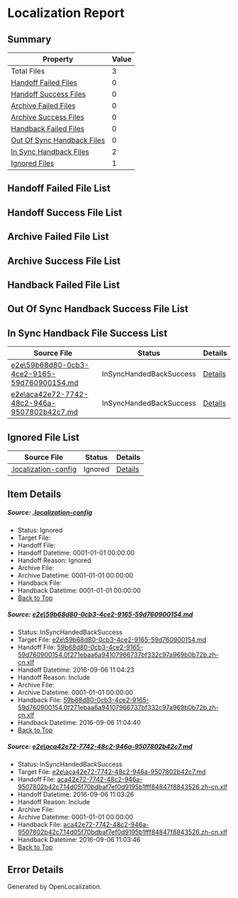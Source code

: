 # <a name='report-top'></a> Localization Report

## Summary
 Property | Value 
 -------- | ----- 
 Total Files | 3
[ Handoff Failed Files ](#handoff-failed-list)| 0
[ Handoff Success Files ](#handoff-success-list)| 0
[ Archive Failed Files ](#archive-failed-list)| 0
[ Archive Success Files ](#archive-success-list)| 0
[ Handback Failed Files ](#handback-failed-list)| 0
[ Out Of Sync Handback Files ](#outofsync-handback-success-list)| 0
[ In Sync Handback Files ](#insync-handback-success-list)| 2
[ Ignored Files ](#ignored-list)| 1

## <a name='handoff-failed-list'></a> Handoff Failed File List

## <a name='handoff-success-list'></a> Handoff Success File List

## <a name='archive-failed-list'></a> Archive Failed File List

## <a name='archive-success-list'></a> Archive Success File List

## <a name='handback-failed-list'></a> Handback Failed File List

## <a name='outofsync-handback-success-list'></a> Out Of Sync Handback Success File List

## <a name='insync-handback-success-list'></a> In Sync Handback File Success List
 Source File | Status | Details 
 ----------- | ------ | ------- 
 [e2e\59b68d80-0cb3-4ce2-9165-59d760900154.md](https://github.com/OpenLocalizationTestOrg/ol-test0/blob/c6d954f7b508f1107f1e1bd490a94d29fc389033/e2e/59b68d80-0cb3-4ce2-9165-59d760900154.md) | InSyncHandedBackSuccess | [Details](#a20e73594e41080aac3adc7fcd624559817d3c671)
 [e2e\aca42e72-7742-48c2-946a-9507802b42c7.md](https://github.com/OpenLocalizationTestOrg/ol-test0/blob/6b5374ccd07cbd13644b31b4872ddc37a61171b5/e2e/aca42e72-7742-48c2-946a-9507802b42c7.md) | InSyncHandedBackSuccess | [Details](#a1721e9e9c1814168a4d55e382fd48f1d0708de62)

## <a name='ignored-list'></a> Ignored File List
 Source File | Status | Details 
 ----------- | ------ | ------- 
 [.localization-config](https://github.com/OpenLocalizationTestOrg/ol-test0/blob/c6d954f7b508f1107f1e1bd490a94d29fc389033/.localization-config) | Ignored | [Details](#3d4f252ac210baf56311d7e97dcc2db10974dbd20)

## Item Details
##### <a name='3d4f252ac210baf56311d7e97dcc2db10974dbd20'></a> Source: [.localization-config](https://github.com/OpenLocalizationTestOrg/ol-test0/blob/c6d954f7b508f1107f1e1bd490a94d29fc389033/.localization-config)
* Status: Ignored
* Target File: 
* Handoff File: 
* Handoff Datetime: 0001-01-01 00:00:00
* Handoff Reason: Ignored
* Archive File: 
* Archive Datetime: 0001-01-01 00:00:00
* Handback File: 
* Handback Datetime: 0001-01-01 00:00:00
* [Back to Top](#report-top)

##### <a name='a20e73594e41080aac3adc7fcd624559817d3c671'></a> Source: [e2e\59b68d80-0cb3-4ce2-9165-59d760900154.md](https://github.com/OpenLocalizationTestOrg/ol-test0/blob/c6d954f7b508f1107f1e1bd490a94d29fc389033/e2e/59b68d80-0cb3-4ce2-9165-59d760900154.md)
* Status: InSyncHandedBackSuccess
* Target File: [e2e\59b68d80-0cb3-4ce2-9165-59d760900154.md](https://github.com/OpenLocalizationTestOrg/ol-test0-zhcn/blob/91c6e7a97c9e4999d983b6c3cb2bc442fbc7bb59/e2e/59b68d80-0cb3-4ce2-9165-59d760900154.md)
* Handoff File: [59b68d80-0cb3-4ce2-9165-59d760900154.0f271ebaa6a94107966737bf332c97a969b0b72b.zh-cn.xlf](https://github.com/OpenLocalizationTestOrg/ol-test0-handoff/blob/e331fe72a0116285a2af4e793ea79821fab6eaca/ol-handoff/OpenLocalizationTestOrg/ol-test0-zhcn/ci/ht/59b68d80-0cb3-4ce2-9165-59d760900154.0f271ebaa6a94107966737bf332c97a969b0b72b.zh-cn.xlf)
* Handoff Datetime: 2016-09-06 11:04:23
* Handoff Reason: Include
* Archive File: 
* Archive Datetime: 0001-01-01 00:00:00
* Handback File: [59b68d80-0cb3-4ce2-9165-59d760900154.0f271ebaa6a94107966737bf332c97a969b0b72b.zh-cn.xlf](https://github.com/OpenLocalizationTestOrg/ol-test0-handback/blob/79303280934a31f9cc595810642f6b6fdcb31978/ol-handback/OpenLocalizationTestOrg/ol-test0-zhcn/ci/ht/59b68d80-0cb3-4ce2-9165-59d760900154.0f271ebaa6a94107966737bf332c97a969b0b72b.zh-cn.xlf)
* Handback Datetime: 2016-09-06 11:04:40
* [Back to Top](#report-top)

##### <a name='a1721e9e9c1814168a4d55e382fd48f1d0708de62'></a> Source: [e2e\aca42e72-7742-48c2-946a-9507802b42c7.md](https://github.com/OpenLocalizationTestOrg/ol-test0/blob/6b5374ccd07cbd13644b31b4872ddc37a61171b5/e2e/aca42e72-7742-48c2-946a-9507802b42c7.md)
* Status: InSyncHandedBackSuccess
* Target File: [e2e\aca42e72-7742-48c2-946a-9507802b42c7.md](https://github.com/OpenLocalizationTestOrg/ol-test0-zhcn/blob/3317df0f1b9ab475d4734331777cf283a415948c/e2e/aca42e72-7742-48c2-946a-9507802b42c7.md)
* Handoff File: [aca42e72-7742-48c2-946a-9507802b42c7.14d05f70bdbaf7ef0d9195b1fff84847f8843526.zh-cn.xlf](https://github.com/OpenLocalizationTestOrg/ol-test0-handoff/blob/d248baee5e43edd8e0e0f4612217eabccbf31f06/ol-handoff/OpenLocalizationTestOrg/ol-test0-zhcn/ci/ht/aca42e72-7742-48c2-946a-9507802b42c7.14d05f70bdbaf7ef0d9195b1fff84847f8843526.zh-cn.xlf)
* Handoff Datetime: 2016-09-06 11:03:26
* Handoff Reason: Include
* Archive File: 
* Archive Datetime: 0001-01-01 00:00:00
* Handback File: [aca42e72-7742-48c2-946a-9507802b42c7.14d05f70bdbaf7ef0d9195b1fff84847f8843526.zh-cn.xlf](https://github.com/OpenLocalizationTestOrg/ol-test0-handback/blob/f58c9693e097b5f8312ab483c51f1a1a66a6f439/ol-handback/OpenLocalizationTestOrg/ol-test0-zhcn/ci/ht/aca42e72-7742-48c2-946a-9507802b42c7.14d05f70bdbaf7ef0d9195b1fff84847f8843526.zh-cn.xlf)
* Handback Datetime: 2016-09-06 11:03:46
* [Back to Top](#report-top)


## Error Details

Generated by OpenLocalization.
